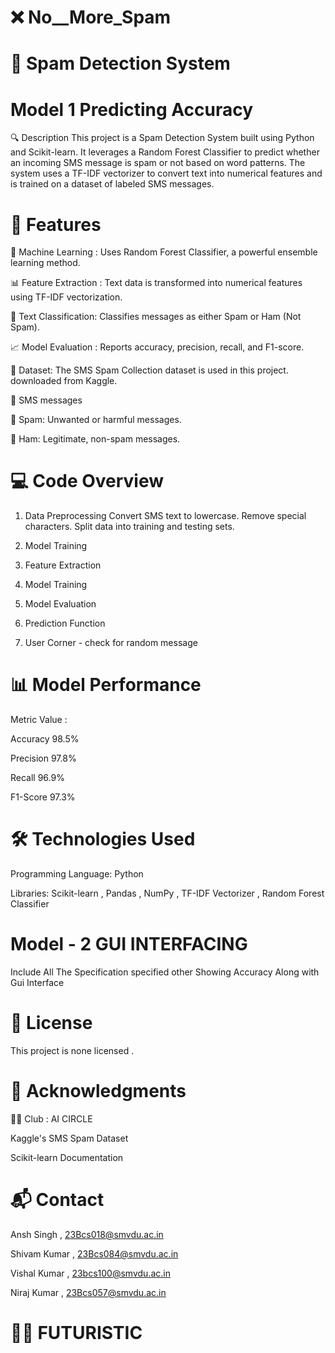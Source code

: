 # ❌ No__More_Spam


# 📧 Spam Detection System



# Model 1 Predicting Accuracy

🔍 Description
This project is a Spam Detection System built using Python and Scikit-learn. It leverages a Random Forest Classifier to predict whether an incoming SMS message is spam or not based on word patterns. The system uses a TF-IDF vectorizer to convert text into numerical features and is trained on a dataset of labeled SMS messages.

<!-- Replace with an actual image of your project, e.g., a sample output or architecture diagram -->


# 🚀 Features

🧠 Machine Learning : Uses Random Forest Classifier, a powerful ensemble learning method.

📊 Feature Extraction : Text data is transformed into numerical features using TF-IDF vectorization.

💬 Text Classification: Classifies messages as either Spam or Ham (Not Spam).

📈 Model Evaluation : Reports accuracy, precision, recall, and F1-score.

📂 Dataset: The SMS Spam Collection dataset is used in this project. downloaded from Kaggle.

   🛴 SMS messages 
  
   🛴 Spam: Unwanted or harmful messages.
   
   🛴 Ham: Legitimate, non-spam messages.


# 💻 Code Overview
1. Data Preprocessing
   Convert SMS text to lowercase.
   Remove special characters.
   Split data into training and testing sets.
   
3. Model Training
   
3. Feature Extraction

3. Model Training

4. Model Evaluation

5. Prediction Function
   
7.  User Corner - check for random message


# 📊 Model Performance

Metric	Value :

Accuracy	98.5%

Precision	97.8%

Recall	96.9%

F1-Score	97.3%

# 🛠️ Technologies Used

Programming Language: Python

Libraries:
Scikit-learn ,
Pandas ,
NumPy ,
TF-IDF Vectorizer ,
Random Forest Classifier




# Model - 2 GUI INTERFACING 


Include All The Specification specified other Showing Accuracy
Along with Gui Interface




# 📜 License

This project is none licensed .

# 🌟 Acknowledgments

👨‍🏫 Club  :  AI CIRCLE

Kaggle's SMS Spam Dataset

Scikit-learn Documentation

# 📬 Contact

Ansh Singh , 23Bcs018@smvdu.ac.in

Shivam Kumar , 23Bcs084@smvdu.ac.in

Vishal Kumar , 23bcs100@smvdu.ac.in

Niraj Kumar , 23Bcs057@smvdu.ac.in

# 👨‍💻 FUTURISTIC

